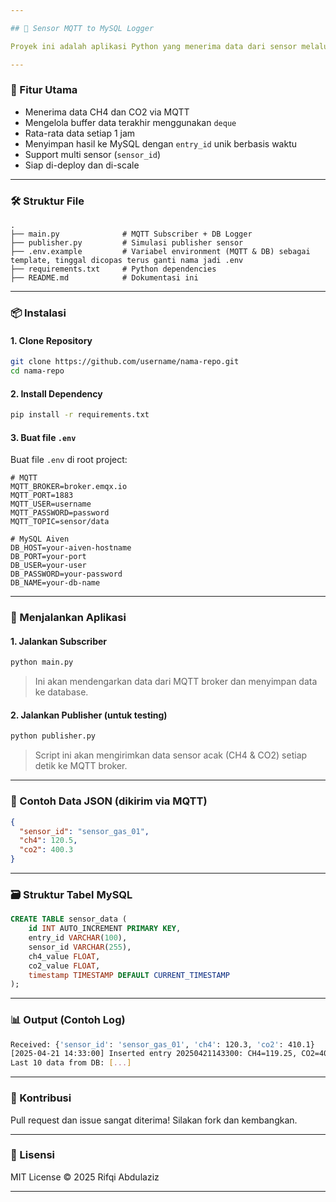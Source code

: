 ```yaml
---

## 📡 Sensor MQTT to MySQL Logger

Proyek ini adalah aplikasi Python yang menerima data dari sensor melalui MQTT, menghitung rata-rata data setiap 1 menit dari 10 data terakhir, lalu menyimpannya ke MySQL (Aiven).

---
```


### 🔧 Fitur Utama

- Menerima data CH4 dan CO2 via MQTT
- Mengelola buffer data terakhir menggunakan `deque`
- Rata-rata data setiap 1 jam
- Menyimpan hasil ke MySQL dengan `entry_id` unik berbasis waktu
- Support multi sensor (`sensor_id`)
- Siap di-deploy dan di-scale

---

### 🛠️ Struktur File

```
.
├── main.py              # MQTT Subscriber + DB Logger
├── publisher.py         # Simulasi publisher sensor
├── .env.example         # Variabel environment (MQTT & DB) sebagai template, tinggal dicopas terus ganti nama jadi .env
├── requirements.txt     # Python dependencies
├── README.md            # Dokumentasi ini
```

---

### 📦 Instalasi

#### 1. Clone Repository

```bash
git clone https://github.com/username/nama-repo.git
cd nama-repo
```

#### 2. Install Dependency

```bash
pip install -r requirements.txt
```

#### 3. Buat file `.env`

Buat file `.env` di root project:

```env
# MQTT
MQTT_BROKER=broker.emqx.io
MQTT_PORT=1883
MQTT_USER=username
MQTT_PASSWORD=password
MQTT_TOPIC=sensor/data

# MySQL Aiven
DB_HOST=your-aiven-hostname
DB_PORT=your-port
DB_USER=your-user
DB_PASSWORD=your-password
DB_NAME=your-db-name
```

---

### 🚀 Menjalankan Aplikasi

#### 1. Jalankan Subscriber

```bash
python main.py
```

> Ini akan mendengarkan data dari MQTT broker dan menyimpan data ke database.

#### 2. Jalankan Publisher (untuk testing)

```bash
python publisher.py
```

> Script ini akan mengirimkan data sensor acak (CH4 & CO2) setiap detik ke MQTT broker.

---

### 🧪 Contoh Data JSON (dikirim via MQTT)

```json
{
  "sensor_id": "sensor_gas_01",
  "ch4": 120.5,
  "co2": 400.3
}
```

---

### 🗃️ Struktur Tabel MySQL

```sql
CREATE TABLE sensor_data (
    id INT AUTO_INCREMENT PRIMARY KEY,
    entry_id VARCHAR(100),
    sensor_id VARCHAR(255),
    ch4_value FLOAT,
    co2_value FLOAT,
    timestamp TIMESTAMP DEFAULT CURRENT_TIMESTAMP
);
```

---

### 📊 Output (Contoh Log)

```bash
Received: {'sensor_id': 'sensor_gas_01', 'ch4': 120.3, 'co2': 410.1}
[2025-04-21 14:33:00] Inserted entry 20250421143300: CH4=119.25, CO2=405.87 from 10 data points
Last 10 data from DB: [...]
```

---

### 🤝 Kontribusi

Pull request dan issue sangat diterima! Silakan fork dan kembangkan.

---

### 📄 Lisensi

MIT License © 2025 Rifqi Abdulaziz

---